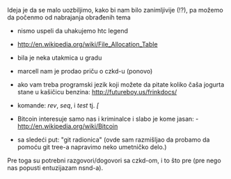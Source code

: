 Ideja je da se malo uozbiljimo, kako bi nam bilo zanimljivije (!?), pa možemo da počenmo od nabrajanja obrađenih tema

- nismo uspeli da uhakujemo htc legend
- http://en.wikipedia.org/wiki/File_Allocation_Table
- bila je neka utakmica u gradu
- marcell nam je prodao priču o czkd-u (ponovo)
- ako vam treba programski jezik koji možete da pitate koliko čaša jogurta stane u kašičicu benzina: http://futureboy.us/frinkdocs/
- komande: *rev*, *seq*, i *test* tj. *[*
- Bitcoin interesuje samo nas i kriminalce i slabo je kome jasan: - http://en.wikipedia.org/wiki/Bitcoin


- sa sledeći put: "git radionica" 
(ovde sam razmišljao da probamo da pomoću git tree-a napravimo neko umetničko delo.)


Pre toga su potrebni razgovori/dogovori sa czkd-om, i to što pre (pre nego nas popusti entuzijazam nsnd-a).
